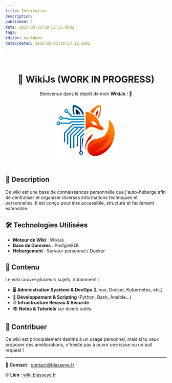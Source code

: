 ```yaml
---
title: Information
description: 
published: 1
date: 2025-03-31T18:55:13.080Z
tags: 
editor: markdown
dateCreated: 2025-03-03T16:53:38.166Z
---
```


﻿<h1 align="center">📖 WikiJs (WORK IN PROGRESS)</h1>
<p align="center">
Bienvenue dans le dépôt de mon <b>WikiJs</b> ! 🚀
</p>
<p align="center">
  <img width="200" height="200" src="icon/logo.png" alt="Logo du Wiki" />
</p>


## 📌 Description
Ce wiki est une base de connaissances personnelle que j'auto-héberge afin de centraliser et organiser diverses informations techniques et personnelles. Il est conçu pour être accessible, structuré et facilement extensible.

## 🛠️ Technologies Utilisées
- **Moteur de Wiki** : WikiJs
- **Base de Données** : PostgreSQL
- **Hébergement** : Serveur personnel / Docker

## 📂 Contenu
Le wiki couvre plusieurs sujets, notamment :
- 🖥️ **Administration Système & DevOps** (Linux, Docker, Kubernetes, etc.)
- 🔧 **Développement & Scripting** (Python, Bash, Ansible...)
- 🌐 **Infrastructure Réseau & Sécurité**
- 📚 **Notes & Tutoriels** sur divers outils

## 📝 Contribuer
Ce wiki est principalement destiné à un usage personnel, mais si tu veux proposer des améliorations, n'hésite pas à ouvrir une issue ou un pull request !

---
📩 **Contact** : contact@blasseye.fr

🌐 **Lien** : [wiki.blasseye.fr](https://wiki.blasseye.fr)

